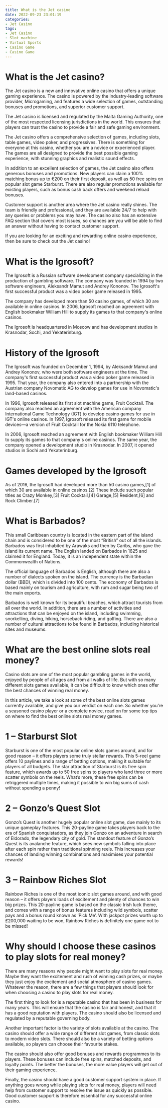 ```yaml
---
title: What is the Jet casino
date: 2022-09-23 23:01:19
categories:
- Jet Casino
tags:
- Jet Casino
- Slot machine
- Virtual Sports
- Casino Game
- Casino Game
---
```



#  What is the Jet casino?
The Jet casino is a new and innovative online casino that offers a unique gaming experience. The casino is powered by the industry-leading software provider, Microgaming, and features a wide selection of games, outstanding bonuses and promotions, and superior customer support.

The Jet casino is licensed and regulated by the Malta Gaming Authority, one of the most respected licensing jurisdictions in the world. This ensures that players can trust the casino to provide a fair and safe gaming environment.

The Jet casino offers a comprehensive selection of games, including slots, table games, video poker, and progressives. There is something for everyone at this casino, whether you are a novice or experienced player. The games are all designed to provide the best possible gaming experience, with stunning graphics and realistic sound effects.

In addition to an excellent selection of games, the Jet casino also offers generous bonuses and promotions. New players can claim a 100% matching bonus up to €200 on their first deposit, as well as 50 free spins on popular slot game Starburst. There are also regular promotions available for existing players, such as bonus cash back offers and weekend reload bonuses.

Customer support is another area where the Jet casino really shines. The team is friendly and professional, and they are available 24/7 to help with any queries or problems you may have. The casino also has an extensive FAQ section that covers most issues, so chances are you will be able to find an answer without having to contact customer support.

If you are looking for an exciting and rewarding online casino experience, then be sure to check out the Jet casino!

#  What is the Igrosoft?

The Igrosoft is a Russian software development company specializing in the production of gambling software. The company was founded in 1994 by two software engineers, Aleksandr Mamut and Andrey Kononov. The Igrosoft's first successful product was a video poker game released in 1995.

The company has developed more than 50 casino games, of which 30 are available in online casinos. In 2006, Igrosoft reached an agreement with English bookmaker William Hill to supply its games to that company's online casinos.

The Igrosoft is headquartered in Moscow and has development studios in Krasnodar, Sochi, and Yekaterinburg.

# History of the Igrosoft

The Igrosoft was founded on December 1, 1994, by Aleksandr Mamut and Andrey Kononov, who were both software engineers at the time. The company's first successful product was a video poker game released in 1995. That year, the company also entered into a partnership with the Austrian company Novomatic AG to develop games for use in Novomatic's land-based casinos.

In 1996, Igrosoft released its first slot machine game, Fruit Cocktail. The company also reached an agreement with the American company International Game Technology (IGT) to develop casino games for use in IGT's online casinos. In 1997, Igrosoft released its first game for mobile devices—a version of Fruit Cocktail for the Nokia 6110 telephone.

In 2006, Igrosoft reached an agreement with English bookmaker William Hill to supply its games to that company's online casinos. The same year, the company opened a development studio in Krasnodar. In 2007, it opened studios in Sochi and Yekaterinburg.

# Games developed by the Igrosoft 

As of 2016, the Igrosoft had developed more than 50 casino games,[1] of which 30 are available in online casinos.[2] These include such popular titles as Crazy Monkey,[3] Fruit Cocktail,[4] Garage,[5] Resident,[6] and Rock Climber.[7]

#  What is Barbados?

This small Caribbean country is located in the eastern part of the island chain and is considered to be one of the most “British” out of all the islands. Barbados was first inhabited by Arawaks and then by Caribs, who gave the island its current name. The English landed on Barbados in 1625 and claimed it for England. Today, it is an independent state within the Commonwealth of Nations.

The official language of Barbados is English, although there are also a number of dialects spoken on the island. The currency is the Barbadian dollar (BBD), which is divided into 100 cents. The economy of Barbados is based mainly on tourism and agriculture, with rum and sugar being two of the main exports.

Barbados is well known for its beautiful beaches, which attract tourists from all over the world. In addition, there are a number of activities and attractions that can be enjoyed on the island, including swimming, snorkelling, diving, hiking, horseback riding, and golfing. There are also a number of cultural attractions to be found in Barbados, including historical sites and museums.

#  What are the best online slots real money?

Casino slots are one of the most popular gambling games in the world, enjoyed by people of all ages and from all walks of life. But with so many different slots games available, it can be difficult to know which ones offer the best chances of winning real money.

In this article, we take a look at some of the best online slots games currently available, and give you our verdict on each one. So whether you’re a seasoned casino player or a complete novice, read on for some top tips on where to find the best online slots real money games.

# 1 – Starburst Slot

Starburst is one of the most popular online slots games around, and for good reason – it offers players some truly stellar rewards. This 5-reel game offers 10 paylines and a range of betting options, making it suitable for players of all budgets. The star attraction of Starburst is its free spin feature, which awards up to 50 free spins to players who land three or more scatter symbols on the reels. What’s more, these free spins can be retriggered multiple times, making it possible to win big sums of cash without spending a penny!

# 2 – Gonzo’s Quest Slot

Gonzo’s Quest is another hugely popular online slot game, due mainly to its unique gameplay features. This 20-payline game takes players back to the era of Spanish conquistadors, as they join Gonzo on an adventure in search of Eldorado, the legendary city of gold. The standout feature of Gonzo’s Quest is its avalanche feature, which sees new symbols falling into place after each spin rather than traditional spinning reels. This increases your chances of landing winning combinations and maximises your potential rewards!

# 3 – Rainbow Riches Slot

Rainbow Riches is one of the most iconic slot games around, and with good reason – it offers players loads of excitement and plenty of chances to win big prizes. This 20-payline game is based on the classic Irish luck theme, and comes with a range of bonus features including wild symbols, scatter pays and a bonus round known as ‘Pick Me’. With jackpot prizes worth up to £200,000 waiting to be won, Rainbow Riches is definitely one game not to be missed!

#  Why should I choose these casinos to play slots for real money?

There are many reasons why people might want to play slots for real money. Maybe they want the excitement and rush of winning cash prizes, or maybe they just enjoy the excitement and social atmosphere of casino games. Whatever the reason, there are a few things that players should look for when choosing a casino to play slots for real money.

The first thing to look for is a reputable casino that has been in business for many years. This will ensure that the casino is fair and honest, and that it has a good reputation with players. The casino should also be licensed and regulated by a reputable governing body.

Another important factor is the variety of slots available at the casino. The casino should offer a wide range of different slot games, from classic slots to modern video slots. There should also be a variety of betting options available, so players can choose their favourite stakes.

The casino should also offer good bonuses and rewards programmes to its players. These bonuses can include free spins, matched deposits, and loyalty points. The better the bonuses, the more value players will get out of their gaming experience.

Finally, the casino should have a good customer support system in place. If anything goes wrong while playing slots for real money, players will need help from customer support to resolve the issue as quickly as possible. Good customer support is therefore essential for any successful online casino.